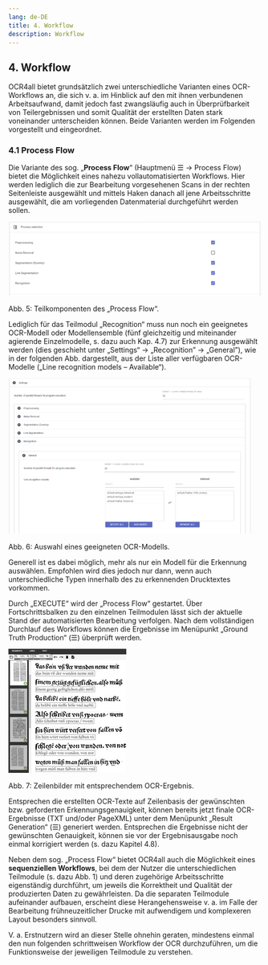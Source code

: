 ```yaml
---
lang: de-DE
title: 4. Workflow
description: Workflow
---
```

## 4.	Workflow
OCR4all bietet grundsätzlich zwei unterschiedliche Varianten eines OCR-Workflows an, die sich v. a. im Hinblick auf den mit ihnen verbundenen Arbeitsaufwand, damit jedoch fast zwangsläufig auch in Überprüfbarkeit von Teilergebnissen und somit Qualität der erstellten Daten stark voneinander unterscheiden können. Beide Varianten werden im Folgenden vorgestellt und eingeordnet.

### 4.1	Process Flow
Die Variante des sog. „**Process Flow**“ (Hauptmenü ☰ → Process Flow) bietet die Möglichkeit eines nahezu vollautomatisierten Workflows. Hier werden lediglich die zur Bearbeitung vorgesehenen Scans in der rechten Seitenleiste ausgewählt und mittels Haken danach all jene Arbeitsschritte ausgewählt, die am vorliegenden Datenmaterial durchgeführt werden sollen.


![Abb6.png](/docs/.vuepress/public/images/Abb6.png)

Abb. 5: Teilkomponenten des „Process Flow“.



Lediglich für das Teilmodul „Recognition“ muss nun noch ein geeignetes OCR-Modell oder Modellensemble (fünf gleichzeitig und miteinander agierende Einzelmodelle, s. dazu auch Kap. 4.7) zur Erkennung ausgewählt werden (dies geschieht unter „Settings“ →
„Recognition” → „General”), wie in der folgenden Abb. dargestellt, aus der Liste aller verfügbaren OCR-Modelle („Line recognition models – Available“).


![Abb7-2.png](/docs/.vuepress/public/images/Abb7-2.png)

Abb. 6: Auswahl eines geeigneten OCR-Modells.



Generell ist es dabei möglich, mehr als nur ein Modell für die Erkennung auswählen. Empfohlen wird dies jedoch nur dann, wenn auch unterschiedliche Typen innerhalb des zu erkennenden Drucktextes vorkommen.

Durch „EXECUTE“ wird der „Process Flow“ gestartet. Über Fortschrittsbalken zu den einzelnen Teilmodulen lässt sich der aktuelle Stand der automatisierten Bearbeitung verfolgen. Nach dem vollständigen Durchlauf des Workflows können die Ergebnisse im Menüpunkt „Ground Truth Production“ (☰) überprüft werden.


![Abb7.png](/docs/.vuepress/public/images/Abb7.png)

Abb. 7: Zeilenbilder mit entsprechendem OCR-Ergebnis.



Entsprechen die erstellten OCR-Texte auf Zeilenbasis der gewünschten bzw. geforderten Erkennungsgenauigkeit, können bereits jetzt finale OCR-Ergebnisse (TXT und/oder PageXML) unter dem Menüpunkt „Result Generation“ (☰) generiert werden. Entsprechen die Ergebnisse nicht der gewünschten Genauigkeit, können sie vor der Ergebnisausgabe noch einmal korrigiert werden (s. dazu Kapitel 4.8).

Neben dem sog. „Process Flow“ bietet OCR4all auch die Möglichkeit eines **sequenziellen Workflows**, bei dem der Nutzer die unterschiedlichen Teilmodule (s. dazu Abb. 1) und deren zugehörige Arbeitsschritte eigenständig durchführt, um jeweils die Korrektheit und Qualität der produzierten Daten zu gewährleisten. Da die separaten Teilmodule aufeinander aufbauen, erscheint diese Herangehensweise v. a. im Falle der Bearbeitung frühneuzeitlicher Drucke mit aufwendigem und komplexeren Layout besonders sinnvoll.

V. a. Erstnutzern wird an dieser Stelle ohnehin geraten, mindestens einmal den nun folgenden schrittweisen Workflow der OCR durchzuführen, um die Funktionsweise der jeweiligen Teilmodule zu verstehen.
